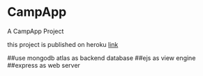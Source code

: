 # CampApp
A CampApp Project

this project is published on heroku
[link](https://serene-shelf-00378.herokuapp.com/)

##use mongodb atlas as backend database
##ejs as view engine
##express as web server
